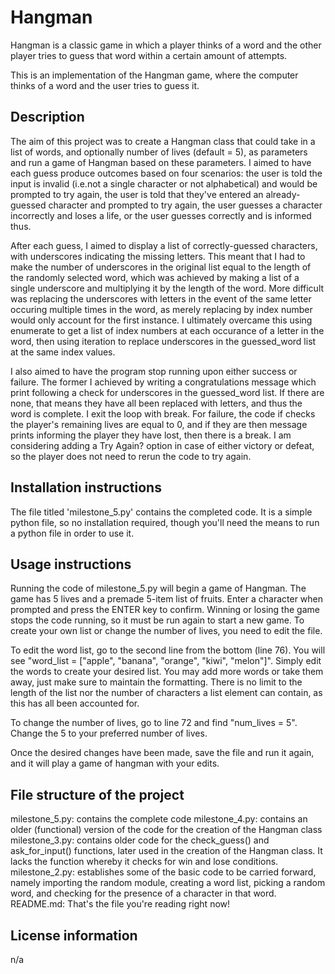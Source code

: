 # Hangman
Hangman is a classic game in which a player thinks of a word and the other player tries to guess that word within a certain amount of attempts.

This is an implementation of the Hangman game, where the computer thinks of a word and the user tries to guess it.

## Description

The aim of this project was to create a Hangman class that could take in a list of words, and optionally number of lives (default = 5), as parameters and run a game of Hangman based on these parameters. I aimed to have each guess produce outcomes based on four scenarios: the user is told the input is invalid (i.e.not a single character or not alphabetical) and would be prompted to try again, the user is told that they've entered an already-guessed character and prompted to try again, the user guesses a character incorrectly and loses a life, or the user guesses correctly and is informed thus.

After each guess, I aimed to display a list of correctly-guessed characters, with underscores indicating the missing letters. This meant that I had to make the number of underscores in the original list equal to the length of the randomly selected word, which was achieved by making a list of a single underscore and multiplying it by the length of the word. More difficult was replacing the underscores with letters in the event of the same letter occuring multiple times in the word, as merely replacing by index number would only account for the first instance. I ultimately overcame this using enumerate to get a list of index numbers at each occurance of a letter in the word, then using iteration to replace underscores in the guessed_word list at the same index values.

I also aimed to have the program stop running upon either success or failure. The former I achieved by writing a congratulations message which print following a check for underscores in the guessed_word list. If there are none, that means they have all been replaced with letters, and thus the word is complete. I exit the loop with break. For failure, the code if checks the player's remaining lives are equal to 0, and if they are then message prints informing the player they have lost, then there is a break. I am considering adding a Try Again? option in case of either victory or defeat, so the player does not need to rerun the code to try again.

## Installation instructions

The file titled 'milestone_5.py' contains the completed code. It is a simple python file, so no installation required, though you'll need the means to run a python file in order to use it.

## Usage instructions

Running the code of milestone_5.py will begin a game of Hangman. The game has 5 lives and a premade 5-item list of fruits. Enter a character when prompted and press the ENTER key to confirm. Winning or losing the game stops the code running, so it must be run again to start a new game. To create your own list or change the number of lives, you need to edit the file.

To edit the word list, go to the second line from the bottom (line 76). You will see "word_list = ["apple", "banana", "orange", "kiwi", "melon"]". Simply edit the words to create your desired list. You may add more words or take them away, just make sure to maintain the formatting. There is no limit to the length of the list nor the number of characters a list element can contain, as this has all been accounted for.

To change the number of lives, go to line 72 and find "num_lives = 5". Change the 5 to your preferred number of lives.

Once the desired changes have been made, save the file and run it again, and it will play a game of hangman with your edits.

## File structure of the project

milestone_5.py: contains the complete code
milestone_4.py: contains an older (functional) version of the code for the creation of the Hangman class
milestone_3.py: contains older code for the check_guess() and ask_for_input() functions, later used in the creation of the Hangman class. It lacks the function whereby it checks for win and lose conditions.
milestone_2.py: establishes some of the basic code to be carried forward, namely importing the random module, creating a word list, picking a random word, and checking for the presence of a character in that word.
README.md: That's the file you're reading right now!

## License information
n/a
